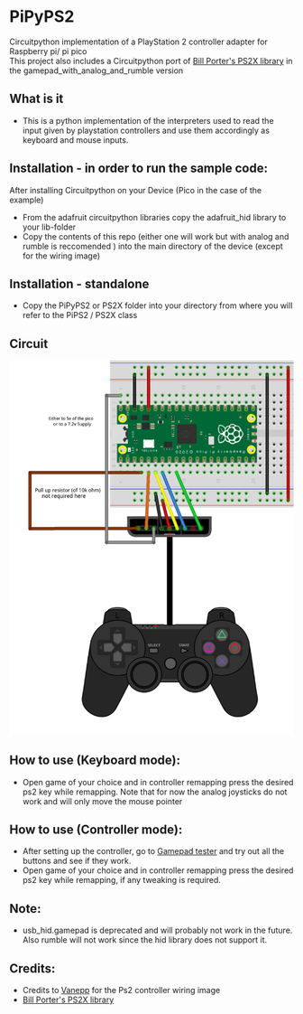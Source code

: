 # PiPyPS2
Circuitpython implementation of a PlayStation 2 controller adapter for Raspberry pi/ pi pico <br>
This project also includes a Circuitpython port of [Bill Porter's PS2X library](https://github.com/madsci1016/Arduino-PS2X) in the gamepad_with_analog_and_rumble version


## What is it
- This is a python implementation of the interpreters used to read the input given by playstation controllers and use them accordingly as keyboard and mouse inputs. 

## Installation - in order to run the sample code:
After installing Circuitpython on your Device (Pico in the case of the example)
- From the adafruit circuitpython libraries copy the adafruit_hid library to your lib-folder
- Copy the contents of this repo (either one will work but with analog and rumble is reccomended ) into the main directory of the device (except for the wiring image)

 ## Installation - standalone
 - Copy the PiPyPS2  or PS2X folder into your directory from where you will refer to the PiPS2 / PS2X class
## Circuit 
![Circuit wiring image](https://github.com/nandanhere/PiPyPs2/blob/main/wiring.png)

## How to use (Keyboard mode):
- Open game of your choice and in controller remapping press the desired ps2 key while remapping. Note that for now the analog joysticks do not work and will only move the mouse pointer

## How to use (Controller mode):
- After setting up the controller, go to [Gamepad tester](https://gamepad-tester.com/) and try out all the buttons and see if they work. 
- Open game of your choice and in controller remapping press the desired ps2 key while remapping, if any tweaking is required.

## Note:
- usb_hid.gamepad is deprecated and will probably not work in the future. Also rumble will not work since the hid library does not support it. 
## Credits:
- Credits to [Vanepp](https://forum.fritzing.org/u/vanepp/summary) for the Ps2 controller wiring image
- [Bill Porter's PS2X library](https://github.com/madsci1016/Arduino-PS2X)